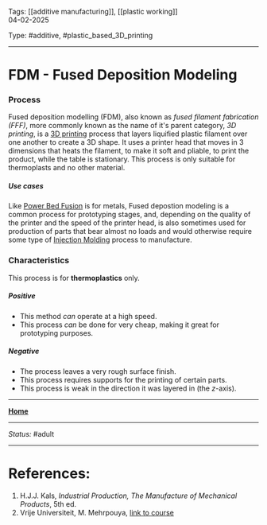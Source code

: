 Tags: [[additive manufacturing]], [[plastic working]] <br>04-02-2025

Type: #additive, #plastic_based_3D_printing

---
# FDM - Fused Deposition Modeling
### Process
Fused deposition modelling (FDM), also known as _fused filament fabrication (FFF)_, more commonly known as the name of it's parent category, _3D printing_, is a [3D printing](!%20Manufacturing%20Technologies%20Overview.md#Terms%20and%20Disambiguation) process that layers liquified plastic filament over one another to create a 3D shape. It uses a printer head that moves in 3 dimensions that heats the filament, to make it soft and pliable, to print the product, while the table is stationary. 
This process is only suitable for thermoplasts and no other material. 
##### Use cases
Like [Power Bed Fusion](Power%20Bed%20Fusion.md) is for metals, Fused depostion modeling is a common process for prototyping stages, and, depending on the quality of the printer and the speed of the printer head, is also sometimes used for production of parts that bear almost no loads and would otherwise require some type of [Injection Molding](Injection%20Molding.md) process to manufacture.

### Characteristics
This process is for __thermoplastics__ only.
##### Positive
- This method _can_ operate at a high speed.
- This process _can_ be done for very cheap, making it great for prototyping purposes.
##### Negative
- The process leaves a very rough surface finish.
- This process requires supports for the printing of certain parts.
- This process is weak in the direction it was layered in (the $z$-axis).







---
__[Home](!%20Manufacturing%20Technologies%20Overview.md)__

---
_Status:_ #adult

---
# References:

1. H.J.J. Kals, _Industrial Production, The Manufacture of Mechanical Products_, 5th ed.
2. Vrije Universiteit, M. Mehrpouya, [link to course](https://canvas.utwente.nl/courses/15351)
